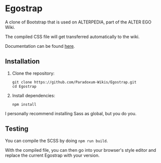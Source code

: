# Egostrap

A clone of Bootstrap that is used on ALTERPEDIA, part of the ALTER EGO Wiki.

The compiled CSS file will get transferred automatically to the wiki.

Documentation can be found [here](https://alter-ego.fandom.com/wiki/Help:Manual/Framework).

## Installation

1. Clone the repository:
   ```
   git clone https://github.com/Paradoxum-Wikis/Egostrap.git
   cd Egostrap
   ```

2. Install dependencies:
   ```
   npm install
   ```

I personally recommend installing Sass as global, but you do you.

## Testing

You can compile the SCSS by doing ```npm run build```.

With the compiled file, you can then go into your browser's style editor and replace the current Egostrap with your version.